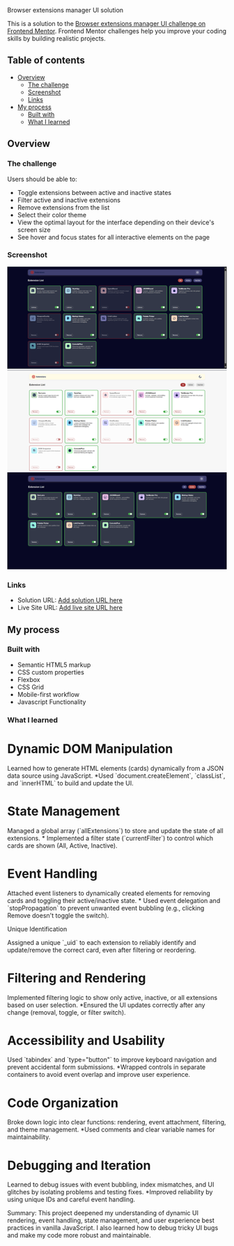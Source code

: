 Browser extensions manager UI solution

This is a solution to the [Browser extensions manager UI challenge on Frontend Mentor](https://www.frontendmentor.io/challenges/browser-extension-manager-ui-yNZnOfsMAp). Frontend Mentor challenges help you improve your coding skills by building realistic projects. 

## Table of contents

- [Overview](#overview)
  - [The challenge](#the-challenge)
  - [Screenshot](#screenshot)
  - [Links](#links)
- [My process](#my-process)
  - [Built with](#built-with)
  - [What I learned](#what-i-learned)



## Overview

### The challenge

Users should be able to:

- Toggle extensions between active and inactive states
- Filter active and inactive extensions
- Remove extensions from the list
- Select their color theme
- View the optimal layout for the interface depending on their device's screen size
- See hover and focus states for all interactive elements on the page

### Screenshot

![](./assets/images/review.png)
![](./assets/images/review_light_theme.png)
![](./assets/images/review_active.png)




### Links

- Solution URL: [Add solution URL here](https://your-solution-url.com)
- Live Site URL: [Add live site URL here](https://your-live-site-url.com)

## My process

### Built with

- Semantic HTML5 markup
- CSS custom properties
- Flexbox
- CSS Grid
- Mobile-first workflow
- Javascript Functionality



### What I learned


<h1>Dynamic DOM Manipulation</h1>
    <p>Learned how to generate HTML elements (cards) dynamically from a JSON data source using JavaScript.
   *Used `document.createElement`, `classList`, and `innerHTML` to build and update the UI.</p>

<h1>State Management</h1>
    <p>Managed a global array (`allExtensions`) to store and update the state of all extensions.
    * Implemented a filter state (`currentFilter`) to control which cards are shown (All, Active, Inactive).</p>

<h1>Event Handling</h1>
    <p>Attached event listeners to dynamically created elements for removing cards and toggling their active/inactive state.
   * Used event delegation and `stopPropagation` to prevent unwanted event bubbling (e.g., clicking Remove doesn't toggle the switch).
    </p>

<p>Unique Identification</p>
    <p>Assigned a unique `_uid` to each extension to reliably identify and update/remove the correct card, even after filtering or reordering.</p>

<h1>Filtering and Rendering</h1>
    <p>Implemented filtering logic to show only active, inactive, or all extensions based on user selection.
    *Ensured the UI updates correctly after any change (removal, toggle, or filter switch).</p>


<h1>Accessibility and Usability</h1>
    <p>Used `tabindex` and `type="button"` to improve keyboard navigation and prevent accidental form submissions.
    *Wrapped controls in separate containers to avoid event overlap and improve user experience.</p>

<h1>Code Organization</h1>
    <p>Broke down logic into clear functions: rendering, event attachment, filtering, and theme management.
    *Used comments and clear variable names for maintainability.</p>

<h1>Debugging and Iteration</h1>
     <p>Learned to debug issues with event bubbling, index mismatches, and UI glitches by isolating problems and testing fixes.
    *Improved reliability by using unique IDs and careful event handling.</p>


Summary:
This project deepened my understanding of dynamic UI rendering, event handling, state management, and user experience best practices in vanilla JavaScript. I also learned how to debug tricky UI bugs and make my code more robust and maintainable.

